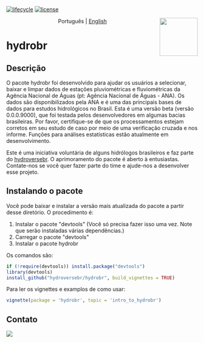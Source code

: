 [![lifecycle](https://img.shields.io/badge/lifecycle-experimental-orange.svg)](https://www.tidyverse.org/lifecycle/#experimental) 
[![license](https://img.shields.io/badge/license-GPL3-lightgrey.svg)](https://choosealicense.com/)

<img align='right' src='https://github.com/hydroversebr/hydrobr/blob/main/man/figures/logo.png' width="100">

<p align="center">
  <span>Português</span> |
  <a href="https://github.com/hydroversebr/hydrobr">English</a>

# hydrobr 

## Descrição

O pacote hydrobr foi desenvolvido para ajudar os usuários a selecionar, baixar e limpar dados de estações pluviométricas e fluviométricas da Agência Nacional de Águas (pt: Agência Nacional de Águas - ANA). Os dados são disponibilizados pela ANA e é uma das principais bases de dados para estudos hidrológicos no Brasil. Esta é uma versão beta (versão 0.0.0.9000), que foi testada pelos desenvolvedores em algumas bacias brasileiras. Por favor, certifique-se de que os processamentos estejam corretos em seu estudo de caso por meio de uma verificação cruzada e nos informe. Funções para análises estatísticas estão atualmente em desenvolvimento.

Este é uma iniciativa voluntária de alguns hidrólogos brasileiros e faz parte do <a href="https://github.com/hydroversebr/">hydroversebr</a>. O aprimoramento do pacote é aberto à entusiastas. Contate-nos se você quer fazer parte do time e ajude-nos a desenvolver esse projeto.

## Instalando o pacote

Você pode baixar e instalar a versão mais atualizada do pacote a partir desse diretório. O procedimento é:
1. Instalar o pacote "devtools" (Você só precisa fazer isso uma vez. Note que serão instaladas várias dependências.)
2. Carregar o pacote "devtools"
3. Instalar o pacote hydrobr

Os comandos são:
``` R
if (!require(devtools)) install.package("devtools")
library(devtools)
install_github("hydroversebr/hydrobr", build_vignettes = TRUE)
```

Para ler os vignettes e examplos de como usar:
``` R
vignette(package = 'hydrobr', topic = 'intro_to_hydrobr')
```


## Contato

<div> 
  <a href = "mailto:hydroversebr@gmail.com; tcalegario@gmail.com; daniel_althoff@hotmail.com;"><img src="https://img.shields.io/badge/Gmail-D14836?style=for-the-badge&logo=gmail&logoColor=white" target="_blank"></a>

